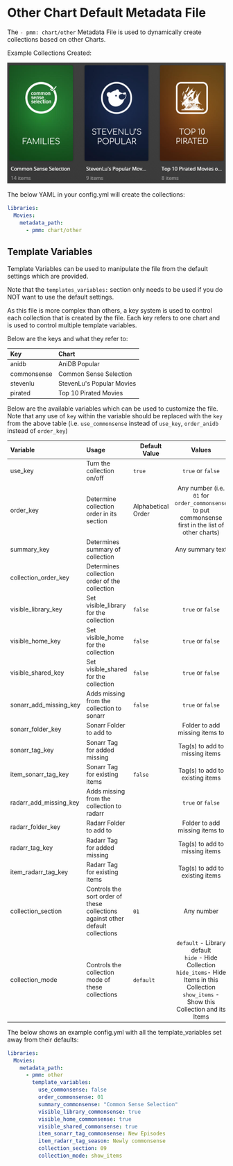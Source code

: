 # Other Chart Default Metadata File

The `- pmm: chart/other` Metadata File is used to dynamically create collections based on other Charts.

Example Collections Created:

![](../images/chartother.png)

The below YAML in your config.yml will create the collections:
```yaml
libraries:
  Movies:
    metadata_path:
      - pmm: chart/other
```

## Template Variables
Template Variables can be used to manipulate the file from the default settings which are provided. 

Note that the `templates_variables:` section only needs to be used if you do NOT want to use the default settings.

As this file is more complex than others, a key system is used to control each collection that is created by the file. Each key refers to one chart and is used to control multiple template variables.

Below are the keys and what they refer to:

| Key         | Chart                     |
|:------------|:--------------------------|
| anidb       | AniDB Popular             |
| commonsense | Common Sense Selection    |
| stevenlu    | StevenLu's Popular Movies |
| pirated     | Top 10 Pirated Movies     |

Below are the available variables which can be used to customize the file. Note that any use of `key` within the variable should be replaced with the `key` from the above table (i.e. `use_commonsense` instead of `use_key`, `order_anidb` instead of `order_key`)


| Variable               | Usage                                                                          | Default Value      |                                                                             Values                                                                             |
|:-----------------------|:-------------------------------------------------------------------------------|--------------------|:--------------------------------------------------------------------------------------------------------------------------------------------------------------:|
| use_key                | Turn the collection on/off                                                     | `true`             |                                                                       `true` or `false`                                                                        |
| order_key              | Determine collection order in its section                                      | Alphabetical Order |                              Any number (i.e. `01` for `order_commonsense` to put commonsense first in the list of other charts)                               |
| summary_key            | Determines summary of collection                                               |                    |                                                                        Any summary text                                                                        |
| collection_order_key   | Determines collection order of the collection                                  |                    |                                                                                                                                                                |
| visible_library_key    | Set visible_library for the collection                                         | `false`            |                                                                       `true` or `false`                                                                        |
| visible_home_key       | Set visible_home for the collection                                            | `false`            |                                                                       `true` or `false`                                                                        |
| visible_shared_key     | Set visible_shared for the collection                                          | `false`            |                                                                       `true` or `false`                                                                        |
| sonarr_add_missing_key | Adds missing from the collection to sonarr                                     | `false`            |                                                                       `true` or `false`                                                                        |
| sonarr_folder_key      | Sonarr Folder to add to                                                        |                    |                                                                 Folder to add missing items to                                                                 |
| sonarr_tag_key         | Sonarr Tag for added missing                                                   |                    |                                                                 Tag(s) to add to missing items                                                                 |
| item_sonarr_tag_key    | Sonarr Tag for existing items                                                  | `false`            |                                                                Tag(s) to add to existing items                                                                 |
| radarr_add_missing_key | Adds missing from the collection to radarr                                     |                    |                                                                       `true` or `false`                                                                        |
| radarr_folder_key      | Radarr Folder to add to                                                        |                    |                                                                 Folder to add missing items to                                                                 |
| radarr_tag_key         | Radarr Tag for added missing                                                   |                    |                                                                 Tag(s) to add to missing items                                                                 |
| item_radarr_tag_key    | Radarr Tag for existing items                                                  |                    |                                                                Tag(s) to add to existing items                                                                 |
| collection_section     | Controls the sort order of these collections against other default collections | `01`               |                                                                           Any number                                                                           |
| collection_mode        | Controls the collection mode of these collections                              | `default`          | `default` - Library default<br/>`hide` - Hide Collection<br/>`hide_items`- Hide Items in this Collection<br/>`show_items` - Show this Collection and its Items |

The below shows an example config.yml with all the template_variables set away from their defaults:

```yaml
libraries:
  Movies:
    metadata_path:
      - pmm: other
        template_variables:
          use_commonsense: false
          order_commonsense: 01
          summary_commonsense: "Common Sense Selection"
          visible_library_commonsense: true
          visible_home_commonsense: true
          visible_shared_commonsense: true
          item_sonarr_tag_commonsense: New Episodes
          item_radarr_tag_season: Newly commonsense
          collection_section: 09
          collection_mode: show_items
```
